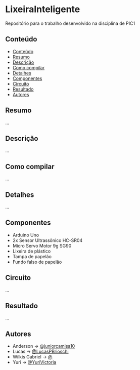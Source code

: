 # LixeiraInteligente
Repositório para o trabalho desenvolvido na disciplina de PIC1

## Conteúdo
- [Conteúdo](#conteúdo)
- [Resumo](#resumo)
- [Descrição](#descrição)
- [Como compilar](#como-compilar)
- [Detalhes](#detalhes)
- [Componentes](#componentes)
- [Circuito](#circuito)
- [Resultado](#resultado)
- [Autores](#autores)

## Resumo

...

## Descrição

...

## Como compilar

...

## Detalhes

...

## Componentes

- Arduino Uno
- 2x Sensor Ultrassônico HC-SR04
- Micro Servo Motor 9g SG90
- Lixeira de plástico
- Tampa de papelão
- Fundo falso de papelão

## Circuito

...

## Resultado

...

## Autores

- Anderson -> [@juniorcamisa10](https://github.com/juniorcamisa10)
- Lucas -> [@LucasPBrioschi](https://github.com/LucasPBrioschi)
- Wilkis Gabriel -> [@](https://github.com/)
- Yuri -> [@YuriVictoria](https://github.com/YuriVictoria)

